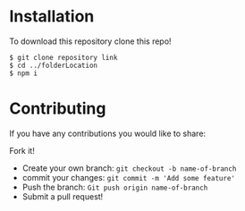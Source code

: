 # Installation
To download this repository clone this repo!

``` 
$ git clone repository link
$ cd ../folderLocation
$ npm i
```

# Contributing
If you have any contributions you would like to share:

Fork it!
- Create your own branch: `git checkout -b name-of-branch`
- commit your changes: `git commit -m 'Add some feature'`
- Push the branch: `Git push origin name-of-branch`
- Submit a pull request!
